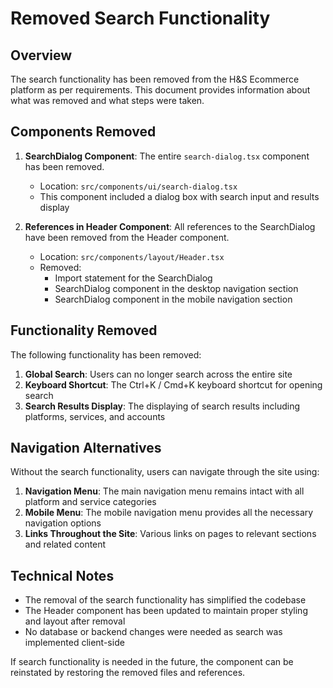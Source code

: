 # Removed Search Functionality

## Overview

The search functionality has been removed from the H&S Ecommerce platform as per requirements. This document provides information about what was removed and what steps were taken.

## Components Removed

1. **SearchDialog Component**: The entire `search-dialog.tsx` component has been removed.
   - Location: `src/components/ui/search-dialog.tsx`
   - This component included a dialog box with search input and results display

2. **References in Header Component**: All references to the SearchDialog have been removed from the Header component.
   - Location: `src/components/layout/Header.tsx`
   - Removed:
     - Import statement for the SearchDialog
     - SearchDialog component in the desktop navigation section
     - SearchDialog component in the mobile navigation section

## Functionality Removed

The following functionality has been removed:

1. **Global Search**: Users can no longer search across the entire site
2. **Keyboard Shortcut**: The Ctrl+K / Cmd+K keyboard shortcut for opening search
3. **Search Results Display**: The displaying of search results including platforms, services, and accounts

## Navigation Alternatives

Without the search functionality, users can navigate through the site using:

1. **Navigation Menu**: The main navigation menu remains intact with all platform and service categories
2. **Mobile Menu**: The mobile navigation menu provides all the necessary navigation options
3. **Links Throughout the Site**: Various links on pages to relevant sections and related content

## Technical Notes

- The removal of the search functionality has simplified the codebase
- The Header component has been updated to maintain proper styling and layout after removal
- No database or backend changes were needed as search was implemented client-side

If search functionality is needed in the future, the component can be reinstated by restoring the removed files and references.
